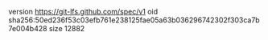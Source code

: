 version https://git-lfs.github.com/spec/v1
oid sha256:50ed236f53c03efb761e238125fae05a63b036296742302f303ca7b7e004b428
size 12882
